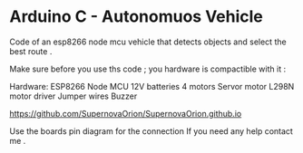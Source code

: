 # Arduino C  - Autonomuos Vehicle
 Code of an esp8266 node mcu vehicle that detects objects and select the best route .

 Make sure before you use ths code ; you hardware is compactible with it :

Hardware:
    ESP8266 Node MCU
    12V batteries
    4 motors
    Servor motor
    L298N motor driver
    Jumper wires
    Buzzer
    
https://github.com/SupernovaOrion/SupernovaOrion.github.io

Use the boards pin diagram for the connection 
If you need any help contact me .

